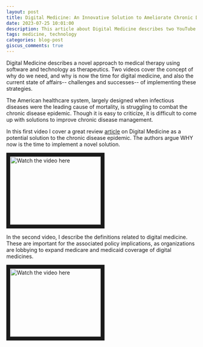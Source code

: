 ```yaml
---
layout: post
title: Digital Medicine: An Innovative Solution to Ameliorate Chronic Disease?
date: 2023-07-25 10:01:00
description: This article about Digital Medicine describes two YouTube videos, along with shownotes that detail the role for Digital Medicine in Modern Healthcare
tags: medicine, technology
categories: blog-post
giscus_comments: true
---
```


Digital Medicine describes a novel approach to medical therapy using software and technology as therapeutics. Two videos cover the concept of why do we need, and why is now the time for digital medicine, and also the current state of affairs-- challenges and successes-- of implementing these strategies.

The American healthcare system, largely designed when infectious diseases were the leading cause of mortality, is struggling to combat the chronic disease epidemic. Though it is easy to criticize, it is difficult to come up with solutions to improve chronic disease management.

In this first video I cover a great review <a href="https://www.nature.com/articles/nbt.3495">article</a> on Digital Medicine as a potential solution to the chronic disease epidemic. The authors argue WHY now is the time to implement a novel solution.

<a href="http://www.youtube.com/watch?feature=player_embedded&v=kM0fq93veF4" target="_blank">
 <img src="http://img.youtube.com/vi/kM0fq93veF4/mqdefault.jpg" alt="Watch the video here" width="240" height="180" border="10" />
</a>


In the second video, I describe the definitions related to digital medicine. These are important for the associated policy implications, as organizations are lobbying to expand medicare and medicaid coverage of digital medicines.

<a href="http://www.youtube.com/watch?feature=player_embedded&v=HfPwsjwt1DI" target="_blank">
 <img src="http://img.youtube.com/vi/HfPwsjwt1DI/mqdefault.jpg" alt="Watch the video here" width="240" height="180" border="10" />
</a>
